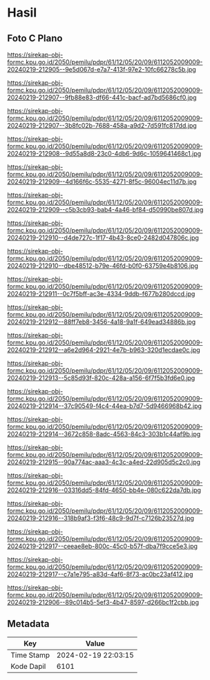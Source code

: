 # Hasil

## Foto C Plano

https://sirekap-obj-formc.kpu.go.id/2050/pemilu/pdpr/61/12/05/20/09/6112052009009-20240219-212905--9e5d067d-e7a7-413f-97e2-10fc66278c5b.jpg

https://sirekap-obj-formc.kpu.go.id/2050/pemilu/pdpr/61/12/05/20/09/6112052009009-20240219-212907--9fb88e83-df66-441c-bacf-ad7bd5686cf0.jpg

https://sirekap-obj-formc.kpu.go.id/2050/pemilu/pdpr/61/12/05/20/09/6112052009009-20240219-212907--3b8fc02b-7688-458a-a9d2-7d591fc817dd.jpg

https://sirekap-obj-formc.kpu.go.id/2050/pemilu/pdpr/61/12/05/20/09/6112052009009-20240219-212908--9d55a8d8-23c0-4db6-9d6c-1059641468c1.jpg

https://sirekap-obj-formc.kpu.go.id/2050/pemilu/pdpr/61/12/05/20/09/6112052009009-20240219-212909--4d166f6c-5535-4271-8f5c-96004ec11d7b.jpg

https://sirekap-obj-formc.kpu.go.id/2050/pemilu/pdpr/61/12/05/20/09/6112052009009-20240219-212909--c5b3cb93-bab4-4a46-bf84-d50990be807d.jpg

https://sirekap-obj-formc.kpu.go.id/2050/pemilu/pdpr/61/12/05/20/09/6112052009009-20240219-212910--d4de727c-1f17-4b43-8ce0-2482d047806c.jpg

https://sirekap-obj-formc.kpu.go.id/2050/pemilu/pdpr/61/12/05/20/09/6112052009009-20240219-212910--dbe48512-b79e-46fd-b0f0-63759e4b8106.jpg

https://sirekap-obj-formc.kpu.go.id/2050/pemilu/pdpr/61/12/05/20/09/6112052009009-20240219-212911--0c7f5bff-ac3e-4334-9ddb-f677b280dccd.jpg

https://sirekap-obj-formc.kpu.go.id/2050/pemilu/pdpr/61/12/05/20/09/6112052009009-20240219-212912--88ff7eb8-3456-4a18-9a1f-649ead34886b.jpg

https://sirekap-obj-formc.kpu.go.id/2050/pemilu/pdpr/61/12/05/20/09/6112052009009-20240219-212912--a6e2d964-2921-4e7b-b963-320d1ecdae0c.jpg

https://sirekap-obj-formc.kpu.go.id/2050/pemilu/pdpr/61/12/05/20/09/6112052009009-20240219-212913--5c85d93f-820c-428a-a156-6f7f5b3fd6e0.jpg

https://sirekap-obj-formc.kpu.go.id/2050/pemilu/pdpr/61/12/05/20/09/6112052009009-20240219-212914--37c90549-f4c4-44ea-b7d7-5d9466968b42.jpg

https://sirekap-obj-formc.kpu.go.id/2050/pemilu/pdpr/61/12/05/20/09/6112052009009-20240219-212914--3672c858-8adc-4563-84c3-303b1c44af9b.jpg

https://sirekap-obj-formc.kpu.go.id/2050/pemilu/pdpr/61/12/05/20/09/6112052009009-20240219-212915--90a774ac-aaa3-4c3c-a4ed-22d905d5c2c0.jpg

https://sirekap-obj-formc.kpu.go.id/2050/pemilu/pdpr/61/12/05/20/09/6112052009009-20240219-212916--03316dd5-84fd-4650-bb4e-080c622da7db.jpg

https://sirekap-obj-formc.kpu.go.id/2050/pemilu/pdpr/61/12/05/20/09/6112052009009-20240219-212916--318b9af3-f3f6-48c9-9d7f-c7126b23527d.jpg

https://sirekap-obj-formc.kpu.go.id/2050/pemilu/pdpr/61/12/05/20/09/6112052009009-20240219-212917--ceeae8eb-800c-45c0-b57f-dba7f9cce5e3.jpg

https://sirekap-obj-formc.kpu.go.id/2050/pemilu/pdpr/61/12/05/20/09/6112052009009-20240219-212917--c7a1e795-a83d-4af6-8f73-ac0bc23af412.jpg

https://sirekap-obj-formc.kpu.go.id/2050/pemilu/pdpr/61/12/05/20/09/6112052009009-20240219-212906--89c014b5-5ef3-4b47-8597-d266bc1f2cbb.jpg


## Metadata

| Key        | Value               |
| ---------- | ------------------- |
| Time Stamp | 2024-02-19 22:03:15 |
| Kode Dapil | 6101                |



